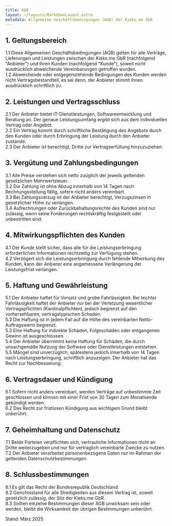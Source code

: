 ```yaml
---
title: AGB
layout: ~/layouts/MarkdownLayout.astro
metadata: Allgemeine Geschäftsbedingungen (AGB) der Kieks.me GbR
---
```


## 1. Geltungsbereich

1.1 Diese Allgemeinen Geschäftsbedingungen (AGB) gelten für alle Verträge, Lieferungen und Leistungen zwischen der Kieks.me GbR (nachfolgend "Anbieter") und ihren Kunden (nachfolgend "Kunde"), soweit nicht ausdrücklich abweichende Vereinbarungen getroffen wurden.  
1.2 Abweichende oder entgegenstehende Bedingungen des Kunden werden nicht Vertragsbestandteil, es sei denn, der Anbieter stimmt ihnen ausdrücklich schriftlich zu.  

## 2. Leistungen und Vertragsschluss

2.1 Der Anbieter bietet IT-Dienstleistungen, Softwareentwicklung und Beratung an. Der genaue Leistungsumfang ergibt sich aus dem individuellen Vertrag oder Angebot.  
2.2 Ein Vertrag kommt durch schriftliche Bestätigung des Angebots durch den Kunden oder durch Erbringung der Leistung durch den Anbieter zustande.  
2.3 Der Anbieter ist berechtigt, Dritte zur Vertragserfüllung hinzuzuziehen.  

## 3. Vergütung und Zahlungsbedingungen

3.1 Alle Preise verstehen sich netto zuüglich der jeweils geltenden gesetzlichen Mehrwertsteuer.  
3.2 Die Zahlung ist ohne Abzug innerhalb von 14 Tagen nach Rechnungsstellung fällig, sofern nicht anders vereinbart.  
3.3 Bei Zahlungsverzug ist der Anbieter berechtigt, Verzugszinsen in gesetzlicher Höhe zu verlangen.  
3.4 Aufrechnungen oder Zurückbehaltungsrechte des Kunden sind nur zulässig, wenn seine Forderungen rechtskräftig festgestellt oder unbestritten sind.  

## 4. Mitwirkungspflichten des Kunden

4.1 Der Kunde stellt sicher, dass alle für die Leistungserbringung erforderlichen Informationen rechtzeitig zur Verfügung stehen.  
4.2 Verzögert sich die Leistungserbringung durch fehlende Mitwirkung des Kunden, kann der Anbieter eine angemessene Verlängerung der Leistungsfrist verlangen.  

## 5. Haftung und Gewährleistung

5.1 Der Anbieter haftet für Vorsatz und grobe Fahrlässigkeit. Bei leichter Fahrlässigkeit haftet der Anbieter nur bei der Verletzung wesentlicher Vertragspflichten (Kardinalpflichten), jedoch begrenzt auf den vorhersehbaren, vertragstypischen Schaden.  
5.2 Die Haftung ist in jedem Fall auf die Höhe des vereinbarten Netto-Auftragswerts begrenzt.  
5.3 Eine Haftung für indirekte Schäden, Folgeschäden oder entgangenen Gewinn ist ausgeschlossen.  
5.4 Der Anbieter übernimmt keine Haftung für Schäden, die durch unsachgemäße Nutzung der Software oder Dienstleistungen entstehen.  
5.5 Mängel sind unverzüglich, spätestens jedoch innerhalb von 14 Tagen nach Leistungserbringung, schriftlich anzuzeigen. Der Anbieter hat das Recht zur Nachbesserung.  

## 6. Vertragsdauer und Kündigung

6.1 Sofern nicht anders vereinbart, werden Verträge auf unbestimmte Zeit geschlossen und können mit einer Frist von 30 Tagen zum Monatsende gekündigt werden.  
6.2 Das Recht zur fristlosen Kündigung aus wichtigem Grund bleibt unberührt.  

## 7. Geheimhaltung und Datenschutz

7.1 Beide Parteien verpflichten sich, vertrauliche Informationen nicht an Dritte weiterzugeben und nur für vertraglich vereinbarte Zwecke zu nutzen.  
7.2 Der Anbieter verarbeitet personenbezogene Daten nur im Rahmen der geltenden Datenschutzbestimmungen.  

## 8. Schlussbestimmungen  

8.1 Es gilt das Recht der Bundesrepublik Deutschland.  
8.2 Gerichtsstand für alle Streitigkeiten aus diesem Vertrag ist, soweit gesetzlich zulässig, der Sitz der Kieks.me GbR.  
8.3 Sollten einzelne Bestimmungen dieser AGB unwirksam sein oder werden, bleibt die Wirksamkeit der übrigen Bestimmungen unberührt.  

Stand: März 2025
